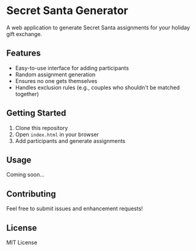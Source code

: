 # Secret Santa Generator

A web application to generate Secret Santa assignments for your holiday gift exchange.

## Features

- Easy-to-use interface for adding participants
- Random assignment generation
- Ensures no one gets themselves
- Handles exclusion rules (e.g., couples who shouldn't be matched together)

## Getting Started

1. Clone this repository
2. Open `index.html` in your browser
3. Add participants and generate assignments

## Usage

Coming soon...

## Contributing

Feel free to submit issues and enhancement requests!

## License

MIT License

